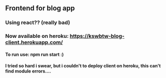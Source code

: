 ## Frontend for blog app

### Using react?? (really bad)

### Now available on heroku: https://kswbtw-blog-client.herokuapp.com/

#### To run use: npm run start :)

#### I tried so hard i swear, but i couldn't to deploy client on heroku, this can't find module errors....
